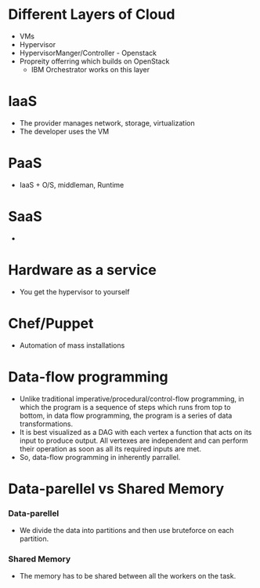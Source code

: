 Different Layers of Cloud
=========================

- VMs
- Hypervisor
- HypervisorManger/Controller - Openstack
- Propreity offerring which builds on OpenStack
    - IBM Orchestrator works on this layer

IaaS
====
- The provider manages network, storage, virtualization
- The developer uses the VM

PaaS
====
- IaaS + O/S, middleman, Runtime

SaaS
====
-

Hardware as a service
=====================
- You get the hypervisor to yourself

Chef/Puppet
===========
- Automation of mass installations

Data-flow programming
======================

- Unlike traditional imperative/procedural/control-flow programming, in which the program is a sequence of steps which runs from top to bottom, in data flow programming, the program is a series of data transformations.
- It is best visualized as a DAG with each vertex a function that acts on its input to produce output. All vertexes are independent and can perform their operation as soon as all its required inputs are met.
- So, data-flow programming in inherently parrallel.

Data-parellel vs Shared Memory
==============================

### Data-parellel
- We divide the data into partitions and then use bruteforce on each partition.

### Shared Memory
- The memory has to be shared between all the workers on the task.
